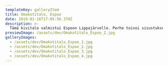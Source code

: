 ```yaml
---
templateKey: galleryItem
title: Omakotitalo, Espoo
date: 2019-01-16T17:05:56.370Z
description: >-
  Tämä kivitalo valmistui Espoon Lippajärvelle. Perhe toivoi sisustukseen ruskean eri sävyjä ja luksusta yhdistettynä hieman rouheampiin materiaaleihin. Suunnittelin tähän kotiin pinnat, kiintokalusteet, irtokalusteet ja tekstiilit.
previewImage: /assets/dev/Omakotitalo_Espoo_2.jpg
galleryImages:
  - /assets/dev/Omakotitalo_Espoo_1.jpg
  - /assets/dev/Omakotitalo_Espoo_2.jpg
  - /assets/dev/Omakotitalo_Espoo_3.jpg
  - /assets/dev/Omakotitalo_Espoo_4.jpg
---
```


